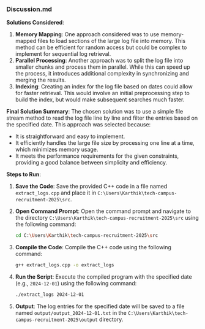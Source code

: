 ### Discussion.md

**Solutions Considered**:

1. **Memory Mapping**: One approach considered was to use memory-mapped files to load sections of the large log file into memory. This method can be efficient for random access but could be complex to implement for sequential log retrieval.
2. **Parallel Processing**: Another approach was to split the log file into smaller chunks and process them in parallel. While this can speed up the process, it introduces additional complexity in synchronizing and merging the results.
3. **Indexing**: Creating an index for the log file based on dates could allow for faster retrieval. This would involve an initial preprocessing step to build the index, but would make subsequent searches much faster.

**Final Solution Summary**:
The chosen solution was to use a simple file stream method to read the log file line by line and filter the entries based on the specified date. This approach was selected because:

- It is straightforward and easy to implement.
- It efficiently handles the large file size by processing one line at a time, which minimizes memory usage.
- It meets the performance requirements for the given constraints, providing a good balance between simplicity and efficiency.

**Steps to Run**:

1. **Save the Code**: Save the provided C++ code in a file named `extract_logs.cpp` and place it in `C:\Users\Karthik\tech-campus-recruitment-2025\src`.
2. **Open Command Prompt**: Open the command prompt and navigate to the directory `C:\Users\Karthik\tech-campus-recruitment-2025\src` using the following command:
   ```sh
   cd C:\Users\Karthik\tech-campus-recruitment-2025\src
   ```
3. **Compile the Code**: Compile the C++ code using the following command:
   ```sh
   g++ extract_logs.cpp -o extract_logs
   ```
4. **Run the Script**: Execute the compiled program with the specified date (e.g., `2024-12-01`) using the following command:

   ```sh
   ./extract_logs 2024-12-01
   ```

5. **Output**: The log entries for the specified date will be saved to a file named `output/output_2024-12-01.txt` in the `C:\Users\Karthik\tech-campus-recruitment-2025\output` directory.
